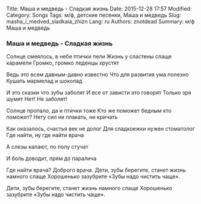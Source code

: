 Title: Маша и медведь - Сладкая жизнь
Date: 2015-12-28 17:57
Modified: 
Category: Songs
Tags: м/ф,  детские песенки,  Маша и медведь
Slug: masha_i_medved_sladkaia_zhizn
Lang: ru
Authors: znotdead
Summary: м/ф Маша и медведь

### Маша и медведь - Сладкая жизнь

Солнце смеялось, в небе птички пели
Жизнь у сластены слаще карамели
Громко, громко леденцы хрустят

Ведь это всем давным-давно известно
Что для развития ума полезно
Кушать мармелад и шоколад

И это сказки что зубы заболят
И все от зависти это говорят
Только зря шумят
Нет! Не заболят!

Солнце пропало, да и птички тоже
Кто же поможет бедным кто поможет?
Нету сил ни плакать, ни кричать

Как оказалось, счастья век не долог
Для сладкоежки нужен стоматолог
Где найти, ну где найти врача

А слезы капают, по полу стучат

И боль доводит, прям до паралича

Где найти врача? Доброго врача.
Дети, зубы берегите, станет жизнь намного слаще
Хорошенько зазубрите «Зубы надо чистить чаще».

Дети, зубы берегите, станет жизнь намного слаще
Хорошенько зазубрите «Зубы надо чистить чаще».